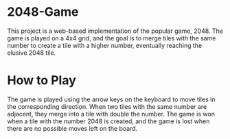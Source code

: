 # 2048-Game
This project is a web-based implementation of the popular game, 2048. The game is played on a 4x4 grid, and the goal is to merge tiles with the same number to create a tile with a higher number, eventually reaching the elusive 2048 tile.

# How to Play
The game is played using the arrow keys on the keyboard to move tiles in the corresponding direction. When two tiles with the same number are adjacent, they merge into a tile with double the number. The game is won when a tile with the number 2048 is created, and the game is lost when there are no possible moves left on the board.
